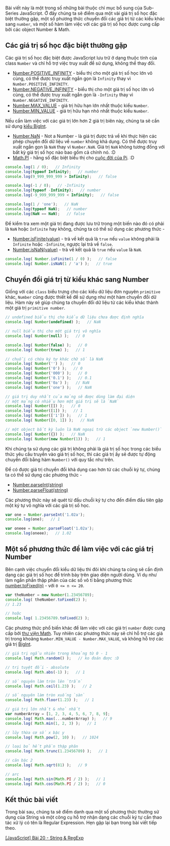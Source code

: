 Bài viết này là một trong số những bài thuộc chỉ mục bổ sung của Sub-Series JavaScript. Ở đây chúng ta sẽ điểm qua một vài giá trị số học đặc biệt thường gặp, một số phương thức chuyển đổi các giá trị từ các kiểu khác sang `number`, và một số hàm làm việc với các giá trị số học được cung cấp bởi các object Number & Math.

## Các giá trị số học đặc biệt thường gặp

Các giá trị số học đặc biệt được JavaScript lưu trữ ở dạng thuộc tính của class `Number` và chỉ hỗ trợ việc truy xuất để sử dụng, không thể thay đổi.

- [Number.POSITIVE_INFINITY](https://developer.mozilla.org/en-US/docs/Web/JavaScript/Reference/Global_Objects/Number/POSITIVE_INFINITY) - biểu thị cho một giá trị số học lớn vô cùng, có thể được truy xuất ngắn gọn là `Infinity` thay vì `Number.POSITIVE_INFINITY`.
- [Number.NEGATIVE_INFINITY](https://developer.mozilla.org/en-US/docs/Web/JavaScript/Reference/Global_Objects/Number/POSITIVE_INFINITY) - biểu thị cho một giá trị số học lớn vô cùng, có thể được truy xuất ngắn gọn là `-Infinity` thay vì `Number.NEGATIVE_INFINITY`.
- [Number.MAX_VALUE](Number.MAX_VALUE) - giá trị hữu hạn lớn nhất thuộc kiểu `Number`.
- [Number.MIN_VALUE](https://developer.mozilla.org/en-US/docs/Web/JavaScript/Reference/Global_Objects/Number/MIN_VALUE) - giá trị hữu hạn nhỏ nhất thuộc kiểu `Number`.

Nếu cần làm việc với các giá trị lớn hơn 2 giá trị biên này, chúng ta sẽ cần sử dụng [kiểu BigInt](https://developer.mozilla.org/en-US/docs/Web/JavaScript/Reference/Global_Objects/BigInt).

- [Number.NaN](https://developer.mozilla.org/en-US/docs/Web/JavaScript/Reference/Global_Objects/Number/NaN) - Not a Number - là giá trị được trả về khi thực hiện các phép chuyển đổi dữ liệu về `number` không khả dụng. Có thể được truy xuất ngắn gọn là `NaN` thay vì `Number.NaN`. Giá trị `NaN` không tương đồng với bất kỳ giá trị số học nào bao gồm cả chính nó. :D
- [Math.PI](https://developer.mozilla.org/en-US/docs/Web/JavaScript/Reference/Global_Objects/Math/PI) - hằng số đặc biệt biểu thị cho [cuộc đời của Pi](https://en.wikipedia.org/wiki/Life_of_Pi_(film)). :D

```number.js
console.log(1 / 0);   // Infinity
console.log(typeof Infinity);   // number
console.log(9_999_999_999 > Infinity);   // false

console.log(-1 / 0);   // -Infinity
console.log(typeof -Infinity);   // number
console.log(-9_999_999_999 < Infinity);   // false

console.log(1 / 'one');   // NaN
console.log(typeof NaN);   // number
console.log(NaN == NaN);   // false
```

Để kiểm tra xem một giá trị đang được lưu trữ trong một biến nào đó có phải là `NaN` hoặc `Infinite` hay không, chúng ta có thể sử dụng các phương thức -

- [Number.isFinite(value)](https://developer.mozilla.org/en-US/docs/Web/JavaScript/Reference/Global_Objects/Number/isFinite) - trả về kết quả là `true` nếu `value` không phải là `Infinite` hoặc `-Infinite`, ngược lại trả về `false`.
- [Number.isNaN(value)](https://developer.mozilla.org/en-US/docs/Web/JavaScript/Reference/Global_Objects/Number/isNaN) - trả về kết quả là `true` nếu `value` là `NaN`.

```number.js
console.log( Number.isFinite(1 / 0) );   // false
console.log( Number.isNaN(1 / 'a') );   // true
```

## Chuyển đổi giá trị từ kiểu khác sang Number

Giống với các `class` biểu trưng cho các kiểu dữ liệu đơn nguyên `primitive` khác, `Number` cũng được thiết kế để sử dụng như một hàm chuyển đổi dữ liệu. Hàm này sẽ giúp chúng ta chuyển đổi dữ liệu từ các kiểu khác thành một giá trị `primitive number`.

```number.js
// undefined biểu thị cho kiểu dữ liệu chưa được định nghĩa
console.log( Number(undefined) );   // NaN

// null biểu thị cho một giá trị vô nghĩa
console.log( Number(null) );   // 0

console.log( Number(false) );   // 0
console.log( Number(true) );   // 1

// chuỗi có chứa ký tự khác chữ số là NaN
console.log( Number('') );   // 0
console.log( Number('0') );   // 0
console.log( Number('000') );   // 0
console.log( Number('0.1') );   // 0.1
console.log( Number('0a') );   // NaN
console.log( Number('one') );   // NaN

// giá trị duy nhất của mảng sẽ được dùng làm đại diện
// một mảng có nhiều hơn một giá trị sẽ là `NaN`
console.log( Number([]) );   // 0
console.log( Number([1]) );   // 1
console.log( Number(['1']) );   // 1
console.log( Number([0, 1]) );   // NaN

// một object bất kỳ luôn là NaN ngoại trừ các object `new Number()`
console.log( Number({}) );   // NaN
console.log( Number(new Number(1)) );   // 1
```

Khi chúng ta sử dụng các giá trị không phải là giá trị số học trong các biểu thức yêu cầu truyền vào giá trị số học, thì các giá trị ấy sẽ được tự động chuyển đổi bằng hàm `Number()` với quy tắc như trên.

Để có được giá trị chuyển đổi khả dụng cao hơn từ các chuỗi ký tự, chúng ta có thể sử dụng các phương thức -

- [Number.parseInt(string)](https://developer.mozilla.org/en-US/docs/Web/JavaScript/Reference/Global_Objects/Number/parseInt)
- [Number.parseFloat(string)](https://developer.mozilla.org/en-US/docs/Web/JavaScript/Reference/Global_Objects/Number/parseFloat)

Các phương thức này sẽ quét từ đầu chuỗi ký tự cho đến điểm đầu tiên gặp một ký tự vô nghĩa với các giá trị số học.

```parse.js
var one = Number.parseInt('1.02a');
console.log(one);   // 1

var oneee = Number.parseFloat('1.02a');
console.log(oneee);   // 1.02
```

## Một số phương thức để làm việc với các giá trị Number

Bên cạnh việc chuyển đổi kiểu dữ liệu thì đôi khi chúng ta cũng sẽ cần định dạng các giá trị số học để trình bày trên giao diện người dùng. Ví dụ như làm ngắn phần thập phân của các số vô tỉ bằng phương thức [number.toFixed(n)](https://developer.mozilla.org/en-US/docs/Web/JavaScript/Reference/Global_Objects/Number/toFixed) - với `0 <= n <= 20`.

```fixed.js
var theNumber = new Number(1.23456789);
console.log( theNumber.toFixed(2) );
// 1.23

// hoặc
console.log( 1.23456789.toFixed(2) );
```

Các phương thức phổ biến khác để làm việc với các giá trị `number` được cung cấp bởi [thư viện Math](https://developer.mozilla.org/en-US/docs/Web/JavaScript/Reference/Global_Objects/Math). Tuy nhiên các phương thức này sẽ chỉ hỗ trợ các giá trị trong khoảng  `Number.MIN_VALUE - Number.MAX_VALUE`, và không hỗ trợ các giá trị [BigInt](https://developer.mozilla.org/en-US/docs/Web/JavaScript/Reference/Global_Objects/BigInt).

```math.js
// giá trị ngẫu nhiên trong khoảng từ 0 - 1
console.log( Math.random() );   // ko đoán được :D

// trị tuyệt đối - absolute
console.log( Math.abs(-1) );   // 1

// số nguyên làm tròn lên `trần`
console.log( Math.ceil(1.23) );   // 2

// số nguyên làm tròn xuống `sàn`
console.log( Math.floor(1.23) );   // 1

// giá trị lớn nhất & nhỏ nhất
var numberArray = [1, 2, 3, 4, 5, 6, 7, 8, 9];
console.log( Math.max(...numberArray) );   // 9
console.log( Math.min(1, 2, 3) );   // 1

// lũy thừa cơ số x bậc y
console.log( Math.pow(2, 10) );   // 1024

// loại bỏ hết phần thập phân
console.log( Math.trunc(1.23456789) );   // 1

// căn bậc 2
console.log( Math.sqrt(81) );   // 9

// arc
console.log( Math.sin(Math.PI / 2) );   // 1
console.log( Math.cos(Math.PI / 2) );   // 0
```

## Kết thúc bài viết

Trong bài sau, chúng ta sẽ điểm danh qua một số phương thức thường sử dụng của String và một công cụ hỗ trợ nhận dạng các chuỗi ký tự cần thao tác xử lý có tên là Regular Expression. Hẹn gặp lại bạn trong bài viết tiếp theo.

[[JavaScript] Bài 20 - String & RegExp](/article/view/0067/javascript-bài-20---string-&-regexp)